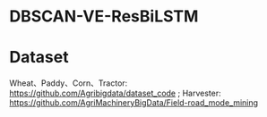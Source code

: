 # DBSCAN-VE-ResBiLSTM
# Dataset
Wheat、Paddy、Corn、Tractor: https://github.com/Agribigdata/dataset_code ; 
Harvester: https://github.com/AgriMachineryBigData/Field-road_mode_mining
